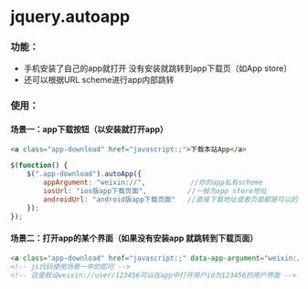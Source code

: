 jquery.autoapp
==============

### 功能：
* 手机安装了自己的app就打开 没有安装就跳转到app下载页（如App store） 
* 还可以根据URL scheme进行app内部跳转

### 使用：
#### 场景一：app下载按钮（以安装就打开app）
```html
<a class="app-download" href="javascript:;">下载本站App</a>
```
```javascript
$(function() {
	$(".app-download").autoApp({
		appArgument: "weixin://",			//你的app私有scheme
		iosUrl: "ios版app下载页面",			//一般为app store地址
		androidUrl: "android版app下载页面"	//直接下载地址或者页面都是可以的
	});
});
```

#### 场景二：打开app的某个界面（如果没有安装app 就跳转到下载页面）
```html
<a class="app-download" href="javascript:;" data-app-argument="weixin://user/123456">查看此用户</a>
<!-- js代码使用场景一中的即可 -->
<!-- 这里假设weixin://user/123456可以在app中打开用户id为123456的用户界面 -->
```
